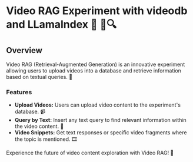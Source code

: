 # Video RAG Experiment with videodb and LLamaIndex :llama: 🎥🔍

## Overview
Video RAG (Retrieval-Augmented Generation) is an innovative experiment allowing users to upload videos into a database and retrieve information based on textual queries. 🚀

### Features
- **Upload Videos:** Users can upload video content to the experiment's database. 📹
- **Query by Text:** Insert any text query to find relevant information within the video content. 📝
- **Video Snippets:** Get text responses or specific video fragments where the topic is mentioned. 🎞️

Experience the future of video content exploration with Video RAG! 🌌
